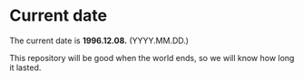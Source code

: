 # Current date

The current date is **1996.12.08.** (YYYY.MM.DD.)

This repository will be good when the world ends, so we will know how long it lasted.